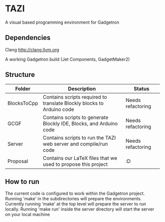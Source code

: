 # TAZI
A visual based programming environment for Gadgetron

## Dependencies
Clang http://clang.llvm.org

A working Gadgetron build (Jet Components, GadgetMaker2)

## Structure

| Folder | Description | Status
| --- | --- | ---
| BlocksToCpp|  Contains scripts required to translate Blockly blocks to Arduino code | Needs refactoring
| GCGF| Contains scripts to generate Blockly IDE, Blocks, and Arduino code | Needs refactoring
| Server | Contains scripts to run the TAZI web server and compile/run code | Needs refactoring
| Proposal | Contains our LaTeX files that we used to propose this project | :D

## How to run
The current code is configured to work within the Gadgetron project. Running 'make' in the subdirectories will prepare the environments. 
Currently running 'make' at the top level will prepare the server to run locally. Running 'make run' inside the server directory will start the server on your local machine
